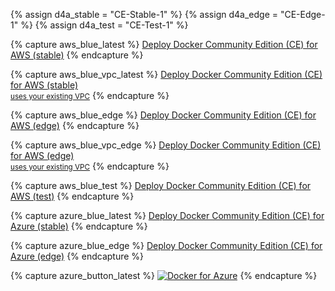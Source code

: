 {% assign d4a_stable = "CE-Stable-1" %}
{% assign d4a_edge = "CE-Edge-1" %}
{% assign d4a_test = "CE-Test-1" %}


{% capture aws_blue_latest %}
<a class="button outline-btn min-hgt aws-deploy" href="https://console.aws.amazon.com/cloudformation/home#/stacks/new?stackName=Docker&templateURL=https://editions-us-east-1.s3.amazonaws.com/aws/stable/Docker.tmpl" data-rel="{{ d4a_stable }}" target="blank">Deploy Docker Community Edition (CE) for AWS (stable)</a>
{% endcapture %}

{% capture aws_blue_vpc_latest %}
<a class="button outline-btn min-hgt aws-deploy" href="https://console.aws.amazon.com/cloudformation/home#/stacks/new?stackName=Docker&templateURL=https://editions-us-east-1.s3.amazonaws.com/aws/stable/Docker-no-vpc.tmpl" data-rel="{{ d4a_stable }}" target="blank">Deploy Docker Community Edition (CE) for AWS (stable)<br/><small>uses your existing VPC</small></a>
{% endcapture %}

{% capture aws_blue_edge %}
<a class="button outline-btn min-hgt aws-deploy" href="https://console.aws.amazon.com/cloudformation/home#/stacks/new?stackName=Docker&templateURL=https://editions-us-east-1.s3.amazonaws.com/aws/edge/Docker.tmpl" data-rel="{{ d4a_edge }}" target="blank">Deploy Docker Community Edition (CE) for AWS (edge)</a>
{% endcapture %}

{% capture aws_blue_vpc_edge %}
<a class="button outline-btn min-hgt aws-deploy" href="https://console.aws.amazon.com/cloudformation/home#/stacks/new?stackName=Docker&templateURL=https://editions-us-east-1.s3.amazonaws.com/aws/edge/Docker-no-vpc.tmpl" data-rel="{{ d4a_edge }}" target="blank">Deploy Docker Community Edition (CE) for AWS (edge)<br/><small>uses your existing VPC</small></a>
{% endcapture %}

{% capture aws_blue_test %}
<a class="button outline-btn aws-deploy" href="https://console.aws.amazon.com/cloudformation/home#/stacks/new?stackName=Docker&templateURL=https://editions-us-east-1.s3.amazonaws.com/aws/test/Docker.tmpl" data-rel="{{ d4a_test }}" target="blank">Deploy Docker Community Edition (CE) for AWS (test)</a>
{% endcapture %}

{% capture azure_blue_latest %}
<a class="button outline-btn azure-deploy" href="https://portal.azure.com/#create/Microsoft.Template/uri/https%3A%2F%2Fdownload.docker.com%2Fazure%2Fstable%2FDocker.tmpl" data-rel="{{ d4a_stable }}" target="blank">Deploy Docker Community Edition (CE) for Azure (stable)</a>
{% endcapture %}

{% capture azure_blue_edge %}
<a class="button outline-btn azure-deploy" href="https://portal.azure.com/#create/Microsoft.Template/uri/https%3A%2F%2Fdownload.docker.com%2Fazure%2Fedge%2FDocker.tmpl" data-rel="{{ d4a_edge }}" target="blank">Deploy Docker Community Edition (CE) for Azure (edge)</a>
{% endcapture %}

{% capture azure_button_latest %}
<a href="https://portal.azure.com/#create/Microsoft.Template/uri/https%3A%2F%2Fdownload.docker.com%2Fazure%2Fstable%2FDocker.tmpl" data-rel="Stable-2" target="_blank" class="azure-deploy">![Docker for Azure](http://azuredeploy.net/deploybutton.png)</a>
{% endcapture %}

